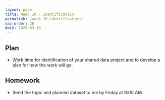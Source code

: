 ```yaml
---
layout: page
title: Week 10 - Identification
permalink: /week-10-identification/
nav_order: 20
date: 2025-03-18
---
```


## Plan

* Work time for identification of your shared data project and to develop a plan for how the work will go. 

## Homework

* Send the topic and planned dataset to me by Friday at 9:00 AM.
